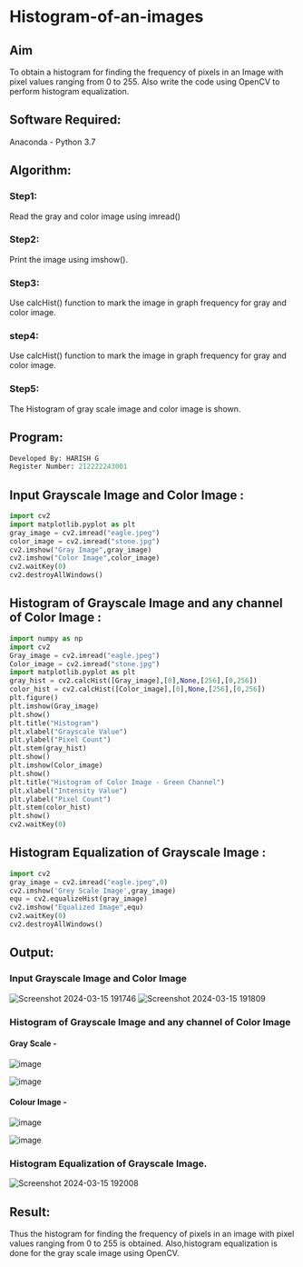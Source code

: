 # Histogram-of-an-images
## Aim
To obtain a histogram for finding the frequency of pixels in an Image with pixel values ranging from 0 to 255. Also write the code using OpenCV to perform histogram equalization.

## Software Required:
Anaconda - Python 3.7

## Algorithm:
### Step1:
Read the gray and color image using imread()

### Step2:
Print the image using imshow().

### Step3:
Use calcHist() function to mark the image in graph frequency for gray and color image.

### step4:
Use calcHist() function to mark the image in graph frequency for gray and color image.

### Step5:
The Histogram of gray scale image and color image is shown.


## Program:
```python
Developed By: HARISH G
Register Number: 212222243001
```
## Input Grayscale Image and Color Image :
```python
import cv2
import matplotlib.pyplot as plt
gray_image = cv2.imread("eagle.jpeg")
color_image = cv2.imread("stone.jpg")
cv2.imshow("Gray Image",gray_image)
cv2.imshow("Color Image",color_image)
cv2.waitKey(0)
cv2.destroyAllWindows()
```
## Histogram of Grayscale Image and any channel of Color Image :
```python
import numpy as np
import cv2
Gray_image = cv2.imread("eagle.jpeg")
Color_image = cv2.imread("stone.jpg")
import matplotlib.pyplot as plt
gray_hist = cv2.calcHist([Gray_image],[0],None,[256],[0,256])
color_hist = cv2.calcHist([Color_image],[0],None,[256],[0,256])
plt.figure()
plt.imshow(Gray_image)
plt.show()
plt.title("Histogram")
plt.xlabel("Grayscale Value")
plt.ylabel("Pixel Count")
plt.stem(gray_hist)
plt.show()
plt.imshow(Color_image)
plt.show()
plt.title("Histogram of Color Image - Green Channel")
plt.xlabel("Intensity Value")
plt.ylabel("Pixel Count")
plt.stem(color_hist)
plt.show()
cv2.waitKey(0)
```
## Histogram Equalization of Grayscale Image :
```python
import cv2
gray_image = cv2.imread("eagle.jpeg",0)
cv2.imshow('Grey Scale Image',gray_image)
equ = cv2.equalizeHist(gray_image)
cv2.imshow("Equalized Image",equ)
cv2.waitKey(0)
cv2.destroyAllWindows()
```
## Output:
### Input Grayscale Image and Color Image
![Screenshot 2024-03-15 191746](https://github.com/S-ARVIND01/Histogram-of-an-images/assets/118707337/d9acddb8-e3f2-4ee9-b63e-8f8678dbc8f2)
![Screenshot 2024-03-15 191809](https://github.com/S-ARVIND01/Histogram-of-an-images/assets/118707337/ebd6a95d-8b02-401f-8319-60804b59f37c)

### Histogram of Grayscale Image and any channel of Color Image
#### Gray Scale -
![image](https://github.com/S-ARVIND01/Histogram-of-an-images/assets/118707337/bf6ed934-629b-4db4-a1c9-5a8c1731458b)

![image](https://github.com/S-ARVIND01/Histogram-of-an-images/assets/118707337/7bf24782-b1e8-4532-867b-94e16adf54e8)
#### Colour Image -
![image](https://github.com/S-ARVIND01/Histogram-of-an-images/assets/118707337/0c36098b-e4d1-4162-b647-e8d778e10e11)

![image](https://github.com/S-ARVIND01/Histogram-of-an-images/assets/118707337/f95bb9c6-41ab-4b75-9e5a-26070ebccd42)

### Histogram Equalization of Grayscale Image.
![Screenshot 2024-03-15 192008](https://github.com/S-ARVIND01/Histogram-of-an-images/assets/118707337/ce410aab-942c-434c-b71b-60cff1ed818e)

## Result: 
Thus the histogram for finding the frequency of pixels in an image with pixel values ranging from 0 to 255 is obtained. Also,histogram equalization is done for the gray scale image using OpenCV.
